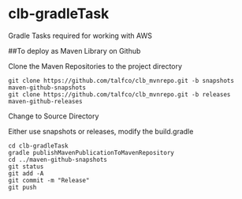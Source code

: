 # clb-gradleTask

Gradle Tasks required for working with AWS 

##To deploy as Maven Library on Github

Clone the Maven Repositories to the project directory

    git clone https://github.com/talfco/clb_mvnrepo.git -b snapshots  maven-github-snapshots
    git clone https://github.com/talfco/clb_mvnrepo.git -b releases  maven-github-releases

Change to Source Directory

Either use snapshots or releases, modify the build.gradle

    cd clb-gradleTask
	gradle publishMavenPublicationToMavenRepository
	cd ../maven-github-snapshots
	git status
	git add -A
	git commit -m "Release"
	git push
	
